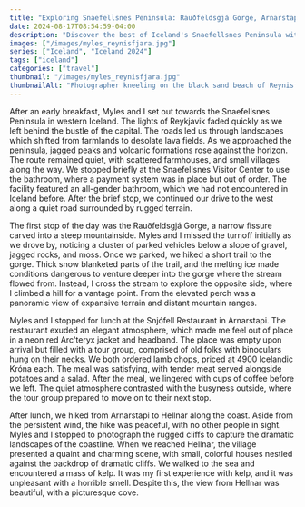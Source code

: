 ```yaml
---
title: "Exploring Snaefellsnes Peninsula: Rauðfeldsgjá Gorge, Arnarstapi to Hellnar Hike, and Kirkjufell"
date: 2024-08-17T08:54:59-04:00
description: "Discover the best of Iceland's Snaefellsnes Peninsula with a visit to Rauðfeldsgjá Gorge, a scenic hike from Arnarstapi to Hellnar, a climb up Saxhóll Crater, and views of Kirkjufell and Kirkjufellfoss."
images: ["/images/myles_reynisfjara.jpg"]
series: ["Iceland", "Iceland 2024"]
tags: ["iceland"]
categories: ["travel"]
thumbnail: "/images/myles_reynisfjara.jpg"
thumbnailAlt: "Photographer kneeling on the black sand beach of Reynisfjara, Iceland, with a camera raised to take a picture."
---
```


After an early breakfast, Myles and I set out towards the Snaefellsnes Peninsula in western Iceland. The lights of Reykjavik faded quickly as we left behind the bustle of the capital. The roads led us through landscapes which shifted from farmlands to desolate lava fields. As we approached the peninsula, jagged peaks and volcanic formations rose against the horizon. The route remained quiet, with scattered farmhouses, and small villages along the way. We stopped briefly at the Snaefellsnes Visitor Center to use the bathroom, where a payment system was in place but out of order. The facility featured an all-gender bathroom, which we had not encountered in Iceland before. After the brief stop, we continued our drive to the west along a quiet road surrounded by rugged terrain.

The first stop of the day was the Rauðfeldsgjá Gorge, a narrow fissure carved into a steep mountainside. Myles and I missed the turnoff initially as we drove by, noticing a cluster of parked vehicles below a slope of gravel, jagged rocks, and moss. Once we parked, we hiked a short trail to the gorge. Thick snow blanketed parts of the trail, and the melting ice made conditions dangerous to venture deeper into the gorge where the stream flowed from. Instead, I cross the stream to explore the opposite side, where I climbed a hill for a vantage point. From the elevated perch was a panoramic view of expansive terrain and distant mountain ranges.

<!-- Need connection between the two locations -->

Myles and I stopped for lunch at the Snjófell Restaurant in Arnarstapi. The restaurant exuded an elegant atmosphere, which made me feel out of place in a neon red Arc'teryx jacket and headband. The place was empty upon arrival but filled with a tour group, comprised of old folks with binoculars hung on their necks. We both ordered lamb chops, priced at 4900 Icelandic Króna each. The meal was satisfying, with tender meat served alongside potatoes and a salad. After the meal, we lingered with cups of coffee before we left. The quiet atmosphere contrasted with the busyness outside, where the tour group prepared to move on to their next stop.

After lunch, we hiked from Arnarstapi to Hellnar along the coast. Aside from the persistent wind, the hike was peaceful, with no other people in sight. Myles and I stopped to photograph the rugged cliffs to capture the dramatic landscapes of the coastline. When we reached Hellnar, the village presented a quaint and charming scene, with small, colorful houses nestled against the backdrop of dramatic cliffs. We walked to the sea and encountered a mass of kelp. It was my first experience with kelp, and it was unpleasant with a horrible smell. Despite this, the view from Hellnar was beautiful, with a picturesque cove.

<!-- Saxhóll Crater -->

<!-- Kirkjufell and Kirkjufellfoss -->

<!-- Pizza at Kaffi 59 in Grundarfjörður -->

